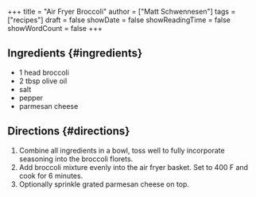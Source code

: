 +++
title = "Air Fryer Broccoli"
author = ["Matt Schwennesen"]
tags = ["recipes"]
draft = false
showDate = false
showReadingTime = false
showWordCount = false
+++

## Ingredients {#ingredients}

-   1 head broccoli
-   2 tbsp olive oil
-   salt
-   pepper
-   parmesan cheese


## Directions {#directions}

1.  Combine all ingredients in a bowl, toss well to fully incorporate seasoning
    into the broccoli florets.
2.  Add broccoli mixture evenly into the air fryer basket. Set to 400 F and cook
    for 6 minutes.
3.  Optionally sprinkle grated parmesan cheese on top.

